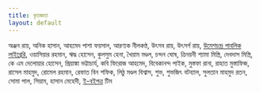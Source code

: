 ```yaml
---
title: কৃতজ্ঞতা
layout: default
---
```

<p  class="txt-justify">অঞ্জন রায়, অনিক হাসান, আহমেদ পাশা ফয়সাল, আরণ্যক নীলকণ্ঠ, উৎসব রায়, উৎসর্গ রায়, <a href="http://woomeshchandra.org.bd/" target="_blank">উমেশচন্দ্র পাবলিক লাইব্রেরি</a>, ওয়াসিয়ার রহমান, ঋদ্ধ হোসেন, কুলসুম হেনা, খৈয়াম মণ্ডল, চন্দন ঘোষ, ত্রিনয়নী শ্যামা মিস্ত্রি, দেবদাস মিস্ত্রি, কে এম দেলোয়ার হোসেন, প্রিয়াঙ্কা ভট্টাচার্য, কবি ফিরোজ আহমেদ, বিবেকানন্দ পাইক, মুস্তফা রানা, রাহাত মুস্তাফিজ, রাসেল মাহমুদ, রোমেল রহমান, রেফাত বিন শফিক, লিঠু মণ্ডল বিশ্বাস, শুভ, শুভজিৎ বটব্যাল, সুলতান মাহমুদ রতন, সোমা পাল, সিয়াম, হাসান মেহেদী, <a href="https://eboipotro.github.io/" target="_blank">ই-বইপত্র</a> টিম</p>